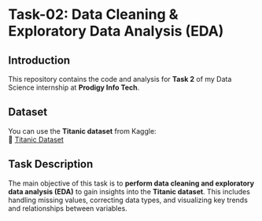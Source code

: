 # Task-02: Data Cleaning & Exploratory Data Analysis (EDA)

## Introduction
This repository contains the code and analysis for **Task 2** of my Data Science internship at **Prodigy Info Tech**.

## Dataset
You can use the **Titanic dataset** from Kaggle:  
🔗 [Titanic Dataset](https://www.kaggle.com/c/titanic/data)

## Task Description
The main objective of this task is to **perform data cleaning and exploratory data analysis (EDA)** to gain insights into the **Titanic dataset**. This includes handling missing values, correcting data types, and visualizing key trends and relationships between variables.
